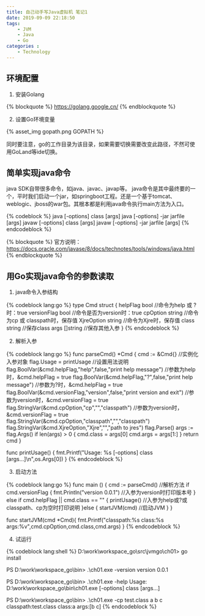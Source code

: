 ```yaml
---
title: 自己动手写Java虚拟机 笔记1
date: 2019-09-09 22:18:50
tags: 
    - JVM
    - Java
    - Go
categories :
    - Technology
---
```


## 环境配置
1. 安装Golang
   
{% blockquote %}
https://golang.google.cn/
{% endblockquote %}

2. 设置Go环境变量

{% asset_img gopath.png GOPATH %}

同时要注意，go的工作目录为该目录，如果需要切换需要改变此路径，不然可使用GoLand等ide切换。
<!-- more -->

## 简单实现java命令
java SDK自带很多命令，如java、javac、javap等。
java命令是其中最终要的一个，平时我们启动一个jar，如springboot工程。还是一个基于tomcat、weblogic、jboss的war包。其根本都是利用java命令执行main方法为入口。

{% codeblock %}
java [-options] class [args]
java [-options] -jar jarfile [args]
javaw [-options] class [args]
javaw [-options] -jar jarfile [args]
{% endcodeblock %}

{% blockquote %}
官方说明：  https://docs.oracle.com/javase/8/docs/technotes/tools/windows/java.html
{% endblockquote %}

## 用Go实现java命令的参数读取
1. java命令入参结构

{% codeblock lang:go %}
type Cmd struct {
	helpFlag bool //命令为help 或 ? 时：true
	versionFlag bool //命令是否为version时：true
	cpOption string //命令为cp 或 classpath时，保存值
	XjreOption string //命令为Xjre时，保存值
	class string //保存class
	args []string //保存其他入参
}
{% endcodeblock %}

2. 解析入参

{% codeblock lang:go %}
func parseCmd() *Cmd {
	cmd := &Cmd{} //实例化入参对象
	flag.Usage = printUsage //设置用法说明
	flag.BoolVar(&cmd.helpFlag,"help",false,"print help message") //参数为help时，&cmd.helpFlag = true
	flag.BoolVar(&cmd.helpFlag,"?",false,"print help message") //参数为?时，&cmd.helpFlag = true
	flag.BoolVar(&cmd.versionFlag,"version",false,"print version and exit") //参数为version时，&cmd.versionFlag = true
	flag.StringVar(&cmd.cpOption,"cp","","classpath") //参数为version时，&cmd.versionFlag = true
	flag.StringVar(&cmd.cpOption,"classpath","","classpath")
	flag.StringVar(&cmd.XjreOption,"Xjre","","path to jres")
	flag.Parse()
	args := flag.Args()
	if len(args) > 0 {
		cmd.class = args[0]
		cmd.args = args[1:]
	}
	return cmd
}

func printUsage() {
	fmt.Printf("Usage: %s [-options] class [args...]\n",os.Args[0])
}
{% endcodeblock %}

3. 启动方法


{% codeblock lang:go %}
func main () {
	cmd := parseCmd() //解析方法
	if cmd.versionFlag {
		fmt.Println("version 0.0.1") //入参为version时打印版本号
	} else if cmd.helpFlag || cmd.class == "" {
		printUsage() //入参为help或?或classpath、cp为空时打印说明
	}else {
		startJVM(cmd) //启动JVM
	}
}

func startJVM(cmd *Cmd){
	fmt.Printf("classpath:%s class:%s args:%v",cmd.cpOption,cmd.class,cmd.args)
}
{% endcodeblock %}

4. 试运行

{% codeblock lang:shell %}
D:\work\workspace_go\src\jvmgo\ch01> go install

PS D:\work\workspace_go\bin> .\ch01.exe -version
version 0.0.1

PS D:\work\workspace_go\bin> .\ch01.exe -help
Usage: D:\work\workspace_go\bin\ch01.exe [-options] class [args...]

PS D:\work\workspace_go\bin> .\ch01.exe -cp test.class a b c
classpath:test.class class:a args:[b c]
{% endcodeblock %}